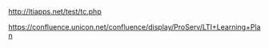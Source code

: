 http://ltiapps.net/test/tc.php


https://confluence.unicon.net/confluence/display/ProServ/LTI+Learning+Plan